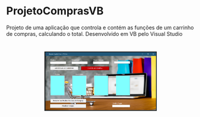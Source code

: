 # ProjetoComprasVB
Projeto de uma aplicação que controla e contém as funções de um carrinho de compras, calculando o total. Desenvolvido em VB pelo Visual Studio

<h1 align="center">
  <img src="img/compras.png" width="300px" alt="compras" />
</h1>
